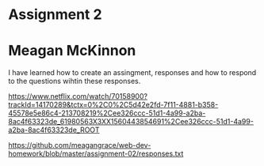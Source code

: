 # Assignment 2
# Meagan McKinnon

I have learned how to create an assingment, responses and how to respond to the questions wihtin these responses.

https://www.netflix.com/watch/70158900?trackId=14170289&tctx=0%2C0%2C5d42e2fd-7f11-4881-b358-45578e5e86c4-213708219%2Cee326ccc-51d1-4a99-a2ba-8ac4f63323de_61980563X3XX1560443854691%2Cee326ccc-51d1-4a99-a2ba-8ac4f63323de_ROOT

https://github.com/meagangrace/web-dev-homework/blob/master/assignment-02/responses.txt

